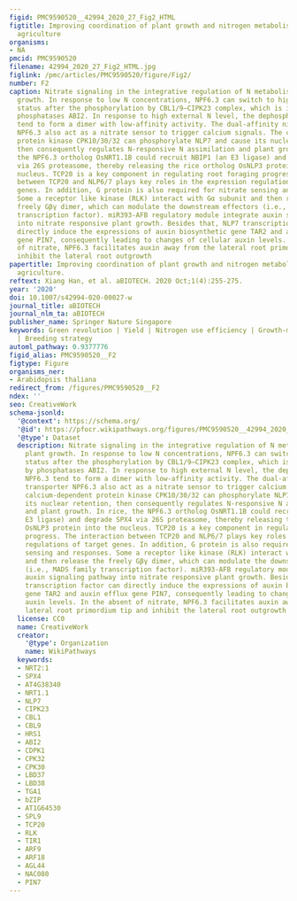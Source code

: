 ```yaml
---
figid: PMC9590520__42994_2020_27_Fig2_HTML
figtitle: Improving coordination of plant growth and nitrogen metabolism for sustainable
  agriculture
organisms:
- NA
pmcid: PMC9590520
filename: 42994_2020_27_Fig2_HTML.jpg
figlink: /pmc/articles/PMC9590520/figure/Fig2/
number: F2
caption: Nitrate signaling in the integrative regulation of N metabolism and plant
  growth. In response to low N concentrations, NPF6.3 can switch to high-affinity
  status after the phosphorylation by CBL1/9–CIPK23 complex, which is inhibited by
  phosphatases ABI2. In response to high external N level, the dephosphorylated NPF6.3
  tend to form a dimer with low-affinity activity. The dual-affinity nitrate transporter
  NPF6.3 also act as a nitrate sensor to trigger calcium signals. The calcium-dependent
  protein kinase CPK10/30/32 can phosphorylate NLP7 and cause its nuclear retention,
  then consequently regulates N-responsive N assimilation and plant growth. In rice,
  the NPF6.3 ortholog OsNRT1.1B could recruit NBIP1 (an E3 ligase) and degrade SPX4
  via 26S proteasome, thereby releasing the rice ortholog OsNLP3 protein into the
  nucleus. TCP20 is a key component in regulating root foraging progress. The interaction
  between TCP20 and NLP6/7 plays key roles in the expression regulations of target
  genes. In addition, G protein is also required for nitrate sensing and responses.
  Some a receptor like kinase (RLK) interact with Gα subunit and then release the
  freely Gβγ dimer, which can modulate the downstream effectors (i.e., MADS family
  transcription factor). miR393-AFB regulatory module integrate auxin signaling pathway
  into nitrate responsive plant growth. Besides that, NLP7 transcription factor can
  directly induce the expressions of auxin biosynthetic gene TAR2 and auxin efflux
  gene PIN7, consequently leading to changes of cellular auxin levels. In the absent
  of nitrate, NPF6.3 facilitates auxin away from the lateral root primordium tip and
  inhibit the lateral root outgrowth
papertitle: Improving coordination of plant growth and nitrogen metabolism for sustainable
  agriculture.
reftext: Xiang Han, et al. aBIOTECH. 2020 Oct;1(4):255-275.
year: '2020'
doi: 10.1007/s42994-020-00027-w
journal_title: aBIOTECH
journal_nlm_ta: aBIOTECH
publisher_name: Springer Nature Singapore
keywords: Green revolution | Yield | Nitrogen use efficiency | Growth-metabolism coordination
  | Breeding strategy
automl_pathway: 0.9377776
figid_alias: PMC9590520__F2
figtype: Figure
organisms_ner:
- Arabidopsis thaliana
redirect_from: /figures/PMC9590520__F2
ndex: ''
seo: CreativeWork
schema-jsonld:
  '@context': https://schema.org/
  '@id': https://pfocr.wikipathways.org/figures/PMC9590520__42994_2020_27_Fig2_HTML.html
  '@type': Dataset
  description: Nitrate signaling in the integrative regulation of N metabolism and
    plant growth. In response to low N concentrations, NPF6.3 can switch to high-affinity
    status after the phosphorylation by CBL1/9–CIPK23 complex, which is inhibited
    by phosphatases ABI2. In response to high external N level, the dephosphorylated
    NPF6.3 tend to form a dimer with low-affinity activity. The dual-affinity nitrate
    transporter NPF6.3 also act as a nitrate sensor to trigger calcium signals. The
    calcium-dependent protein kinase CPK10/30/32 can phosphorylate NLP7 and cause
    its nuclear retention, then consequently regulates N-responsive N assimilation
    and plant growth. In rice, the NPF6.3 ortholog OsNRT1.1B could recruit NBIP1 (an
    E3 ligase) and degrade SPX4 via 26S proteasome, thereby releasing the rice ortholog
    OsNLP3 protein into the nucleus. TCP20 is a key component in regulating root foraging
    progress. The interaction between TCP20 and NLP6/7 plays key roles in the expression
    regulations of target genes. In addition, G protein is also required for nitrate
    sensing and responses. Some a receptor like kinase (RLK) interact with Gα subunit
    and then release the freely Gβγ dimer, which can modulate the downstream effectors
    (i.e., MADS family transcription factor). miR393-AFB regulatory module integrate
    auxin signaling pathway into nitrate responsive plant growth. Besides that, NLP7
    transcription factor can directly induce the expressions of auxin biosynthetic
    gene TAR2 and auxin efflux gene PIN7, consequently leading to changes of cellular
    auxin levels. In the absent of nitrate, NPF6.3 facilitates auxin away from the
    lateral root primordium tip and inhibit the lateral root outgrowth
  license: CC0
  name: CreativeWork
  creator:
    '@type': Organization
    name: WikiPathways
  keywords:
  - NRT2:1
  - SPX4
  - AT4G38340
  - NRT1.1
  - NLP7
  - CIPK23
  - CBL1
  - CBL9
  - HRS1
  - ABI2
  - CDPK1
  - CPK32
  - CPK30
  - LBD37
  - LBD38
  - TGA1
  - bZIP
  - AT1G64530
  - SPL9
  - TCP20
  - RLK
  - TIR1
  - ARF9
  - ARF18
  - AGL44
  - NAC080
  - PIN7
---
```

